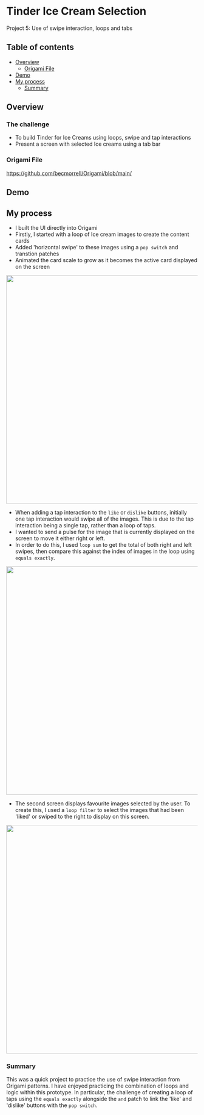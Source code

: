 # Tinder Ice Cream Selection 

Project 5: Use of swipe interaction, loops and tabs 

## Table of contents

- [Overview](#overview)
  - [Origami File](#Origami-File)
- [Demo](#Demo)
- [My process](#my-process)
  - [Summary](#summary)


## Overview

### The challenge

- To build Tinder for Ice Creams using loops, swipe and tap interactions 
- Present a screen with selected Ice creams using a tab bar

### Origami File 

https://github.com/becmorrell/Origami/blob/main/

## Demo 



## My process

- I built the UI directly into Origami 
- Firstly, I started with a loop of Ice cream images to create the content cards 
- Added 'horizontal swipe' to these images using a `pop switch` and transtion patches
- Animated the card scale to grow as it becomes the active card displayed on the screen 


<img src="https://user-images.githubusercontent.com/77584099/129886632-dc239fa2-4bae-41cc-ac7e-b21f0f10d6ac.png" width="600px">


- When adding a tap interaction to the `like` or `dislike` buttons, initially one tap interaction would swipe all of the images. This is due to the tap interaction being a single tap, rather than a loop of taps. 
- I wanted to send a pulse for the image that is currently displayed on the screen to move it either right or left. 
- In order to do this, I used `loop sum` to get the total of both right and left swipes, then compare this against the index of images in the loop using `equals exactly`.  

<img src="https://user-images.githubusercontent.com/77584099/129885958-9ce869b4-afd0-4746-8a42-edd69b1138a4.png" width="600px">

- The second screen displays favourite images selected by the user. To create this, I used a `loop filter` to select the images that had been 'liked' or swiped to the right to display on this screen.

<img src="https://user-images.githubusercontent.com/77584099/129886643-8131c714-ea77-4f53-8795-d80abe6041d1.png" width="600px">




### Summary

This was a quick project to practice the use of swipe interaction from Origami patterns. I have enjoyed practicing the combination of loops and logic within this prototype. In particular, the challenge of creating a loop of taps using the `equals exactly` alongside the `and` patch to link the 'like' and 'dislike' buttons with the `pop switch`. 

